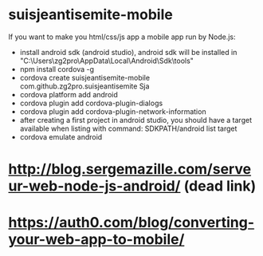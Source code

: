 # suisjeantisemite-mobile

If you want to make you html/css/js app a mobile app run by Node.js:
 - install android sdk (android studio), android sdk will be installed in "C:\Users\zg2pro\AppData\Local\Android\Sdk\tools"
 - npm install cordova -g
 - cordova create suisjeantisemite-mobile com.github.zg2pro.suisjeantisemite Sja
 - cordova platform add android
 - cordova plugin add cordova-plugin-dialogs
 - cordova plugin add cordova-plugin-network-information
 - after creating a first project in android studio, you should have a target available when listing with command: SDKPATH/android list target
 - cordova emulate android

# http://blog.sergemazille.com/serveur-web-node-js-android/ (dead link)
# https://auth0.com/blog/converting-your-web-app-to-mobile/

